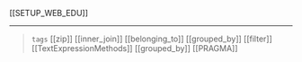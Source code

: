 [[SETUP_WEB_EDU]]

---

> `tags` [[zip]] [[inner_join]] [[belonging_to]] [[grouped_by]] [[filter]] [[TextExpressionMethods]] [[grouped_by]] [[PRAGMA]]